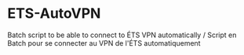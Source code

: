 # ETS-AutoVPN
Batch script to be able to connect to ÉTS VPN automatically / Script en Batch pour se connecter au VPN de l'ÉTS automatiquement 
